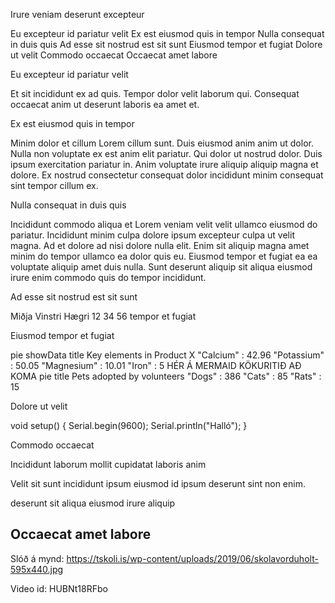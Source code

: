 Irure veniam deserunt excepteur

Eu excepteur id pariatur velit
Ex est eiusmod quis in tempor
Nulla consequat in duis quis
Ad esse sit nostrud est sit sunt
Eiusmod tempor et fugiat
Dolore ut velit
Commodo occaecat
Occaecat amet labore

Eu excepteur id pariatur velit

Et sit incididunt ex ad quis. Tempor dolor velit laborum qui. Consequat occaecat anim ut deserunt laboris ea amet et.

Ex est eiusmod quis in tempor

Minim dolor et cillum Lorem cillum sunt. Duis eiusmod anim anim ut dolor. Nulla non voluptate ex est anim elit pariatur. Qui dolor ut nostrud dolor. Duis ipsum exercitation pariatur in. Anim voluptate irure aliquip aliquip magna et dolore. Ex nostrud consectetur consequat dolor incididunt minim consequat sint tempor cillum ex.

Nulla consequat in duis quis

Incididunt commodo aliqua et Lorem veniam velit velit ullamco eiusmod do pariatur. Incididunt minim culpa dolore ipsum excepteur culpa ut velit magna. Ad et dolore ad nisi dolore nulla elit. Enim sit aliquip magna amet minim do tempor ullamco ea dolor quis eu. Eiusmod tempor et fugiat ea ea voluptate aliquip amet duis nulla. Sunt deserunt aliquip sit aliqua eiusmod irure enim commodo quis do tempor incididunt.

Ad esse sit nostrud est sit sunt

Miðja  Vinstri  Hægri
12  34  56
tempor  et  fugiat

Eiusmod tempor et fugiat

pie showData
    title Key elements in Product X
    "Calcium" : 42.96
    "Potassium" : 50.05
    "Magnesium" : 10.01
    "Iron" :  5
HÉR Á MERMAID KÖKURITIÐ AÐ KOMA
pie title Pets adopted by volunteers
    "Dogs" : 386
    "Cats" : 85
    "Rats" : 15

Dolore ut velit


void setup() {
    Serial.begin(9600);
    Serial.println("Halló");
}

Commodo occaecat

Incididunt
laborum
mollit
cupidatat
laboris
anim

Velit sit sunt incididunt ipsum eiusmod id ipsum deserunt sint non enim.

deserunt
sit
aliqua
eiusmod
irure
aliquip

## Occaecat amet labore

Slóð á mynd: https://tskoli.is/wp-content/uploads/2019/06/skolavorduholt-595x440.jpg

Video id: HUBNt18RFbo
